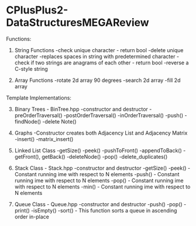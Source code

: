 # CPlusPlus2-DataStructuresMEGAReview

Functions:
1. String Functions 
-check unique character - return bool
-delete unique character
-replaces spaces in string with predetermined character
-check if two strings are anagrams of each other - return bool
-reverse a C-style string

2. Array Functions
-rotate 2d array 90 degrees
-search 2d array
-fill 2d array

Template Implementations:

3. Binary Trees - BinTree.hpp
-constructor and destructor
-preOrderTraversal()
-postOrderTraversal()
-inOrderTraversal()
-push()
-findNode()
-delete Note()

4. Graphs
-Constructor creates both Adjacency List and Adjacency Matrix
-insert()
-matrix_insert()

5. Linked List Class
-getSize()
-peek()
-pushToFront()
-appendToBack()
-getFront(), getBack()
-deleteNode()
-pop()
-delete_duplicates()

6. Stack Class - Stack.hpp
-constructor and destructor
-getSize()
-peek() - Constant running ime with respect to N elements
-push() - Constant running ime with respect to N elements
-pop() - Constant running ime with respect to N elements
-min()  - Constant running ime with respect to N elements

7. Queue Class - Queue.hpp
-constructor and destructor
-push()
-pop()
-print()
-isEmpty()
-sort() - This function sorts a queue in ascending order in-place
